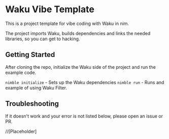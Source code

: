 # Waku Vibe Template

This is a project template for vibe coding with Waku in nim. 

The project imports Waku, builds dependencies and links the needed libraries, so you can get to hacking. 

## Getting Started

After cloning the repo, initialize the Waku side of the project and run the example code.

`nimble initialize` - Sets up the Waku dependencies
`nimble run` - Runs and example of using Waku Filter.

## Troubleshooting

If it doesn't work and your error is not listed below, please open an issue or PR.

//[Placeholder]

